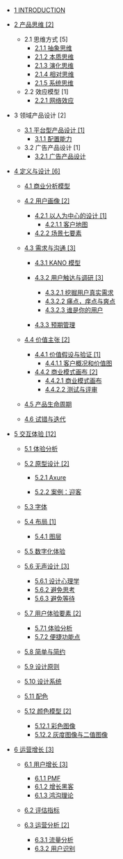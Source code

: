   - [1 INTRODUCTION](/INTRODUCTION.md)
  - [2 产品思维 [2]](/产品思维/README.md)
    - 2.1 思维方式 [5]
      - [2.1.1 抽象思维](/产品思维/思维方式/抽象思维.md)
      - [2.1.2 本质思维](/产品思维/思维方式/本质思维.md)
      - [2.1.3 演化思维](/产品思维/思维方式/演化思维.md)
      - [2.1.4 相对思维](/产品思维/思维方式/相对思维.md)
      - [2.1.5 系统思维](/产品思维/思维方式/系统思维.md)
    - 2.2 效应模型 [1]
      - [2.2.1 网络效应](/产品思维/效应模型/网络效应.md)
  - 3 领域产品设计 [2]
    - [3.1 平台型产品设计 [1]](/领域产品设计/平台型产品设计/README.md)
      - [3.1.1 配置能力](/领域产品设计/平台型产品设计/配置能力.md)
    - 3.2 广告产品设计 [1]
      - [3.2.1 广告产品设计](/领域产品设计/广告产品设计/广告产品设计.md)
  - [4 定义与设计 [6]](/定义与设计/README.md)
    - [4.1 商业分析模型](/定义与设计/商业分析模型/README.md)
      
    - [4.2 用户画像 [2]](/定义与设计/用户画像/README.md)
      - [4.2.1 以人为中心的设计 [1]](/定义与设计/用户画像/以人为中心的设计/README.md)
        - [4.2.1.1 客户地图](/定义与设计/用户画像/以人为中心的设计/客户地图.md)
      - [4.2.2 场景七要素](/定义与设计/用户画像/场景七要素/README.md)
        
    - [4.3 需求与沟通 [3]](/定义与设计/需求与沟通/README.md)
      - [4.3.1 KANO 模型](/定义与设计/需求与沟通/KANO%20模型/README.md)
        
      - [4.3.2 用户触达与调研 [3]](/定义与设计/需求与沟通/用户触达与调研/README.md)
        - [4.3.2.1 挖掘用户真实需求](/定义与设计/需求与沟通/用户触达与调研/挖掘用户真实需求.md)
        - [4.3.2.2 痛点，痒点与爽点](/定义与设计/需求与沟通/用户触达与调研/痛点，痒点与爽点.md)
        - [4.3.2.3 谁是你的用户](/定义与设计/需求与沟通/用户触达与调研/谁是你的用户.md)
      - [4.3.3 预期管理](/定义与设计/需求与沟通/预期管理/README.md)
        
    - [4.4 价值主张 [2]](/定义与设计/价值主张/README.md)
      - [4.4.1 价值假设与验证 [1]](/定义与设计/价值主张/价值假设与验证/README.md)
        - [4.4.1.1 客户概况和价值图](/定义与设计/价值主张/价值假设与验证/客户概况和价值图.md)
      - [4.4.2 商业模式画布 [2]](/定义与设计/价值主张/商业模式画布/README.md)
        - [4.4.2.1 商业模式画布](/定义与设计/价值主张/商业模式画布/商业模式画布.md)
        - [4.4.2.2 测试与评审](/定义与设计/价值主张/商业模式画布/测试与评审.md)
    - [4.5 产品生命周期](/定义与设计/产品生命周期/README.md)
      
    - [4.6 试错与迭代](/定义与设计/试错与迭代/README.md)
      
  - [5 交互体验 [12]](/交互体验/README.md)
    - [5.1 体验分析](/交互体验/体验分析/README.md)
      
    - [5.2 原型设计 [2]](/交互体验/原型设计/README.md)
      - [5.2.1 Axure](/交互体验/原型设计/Axure/README.md)
        
      - [5.2.2 案例：迎客](/交互体验/原型设计/案例：迎客.md)
    - [5.3 字体](/交互体验/字体/README.md)
      
    - [5.4 布局 [1]](/交互体验/布局/README.md)
      - [5.4.1 图层](/交互体验/布局/图层.md)
    - [5.5 数字化体验](/交互体验/数字化体验/README.md)
      
    - [5.6 无声设计 [3]](/交互体验/无声设计/README.md)
      - [5.6.1 设计心理学](/交互体验/无声设计/设计心理学.md)
      - [5.6.2 避免思考](/交互体验/无声设计/避免思考.md)
      - [5.6.3 避免等待](/交互体验/无声设计/避免等待.md)
    - [5.7 用户体验要素 [2]](/交互体验/用户体验要素/README.md)
      - [5.7.1 体验分析](/交互体验/用户体验要素/体验分析.md)
      - [5.7.2 便捷功能点](/交互体验/用户体验要素/便捷功能点.md)
    - [5.8 简单与简约](/交互体验/简单与简约/README.md)
      
    - [5.9 设计原则](/交互体验/设计原则/README.md)
      
    - [5.10 设计系统](/交互体验/设计系统/README.md)
      
    - [5.11 配色](/交互体验/配色/README.md)
      
    - [5.12 颜色模型 [2]](/交互体验/颜色模型/README.md)
      - [5.12.1 彩色图像](/交互体验/颜色模型/彩色图像.md)
      - [5.12.2 灰度图像与二值图像](/交互体验/颜色模型/灰度图像与二值图像.md)
  - [6 运营增长 [3]](/运营增长/README.md)
    - [6.1 用户增长 [3]](/运营增长/用户增长/README.md)
      - [6.1.1 PMF](/运营增长/用户增长/PMF.md)
      - [6.1.2 增长黑客](/运营增长/用户增长/增长黑客.md)
      - [6.1.3 鸿沟理论](/运营增长/用户增长/鸿沟理论.md)
    - [6.2 评估指标](/运营增长/评估指标/README.md)
      
    - [6.3 运营分析 [2]](/运营增长/运营分析/README.md)
      - [6.3.1 流量分析](/运营增长/运营分析/流量分析.md)
      - [6.3.2 用户识别](/运营增长/运营分析/用户识别.md)